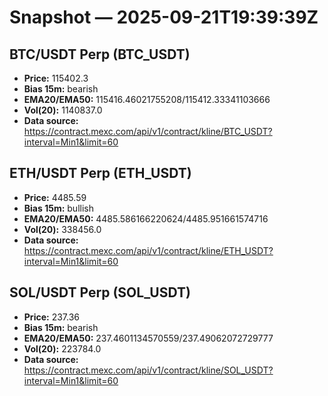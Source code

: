 # Snapshot — 2025-09-21T19:39:39Z

## BTC/USDT Perp (BTC_USDT)
- **Price:** 115402.3
- **Bias 15m:** bearish
- **EMA20/EMA50:** 115416.46021755208/115412.33341103666
- **Vol(20):** 1140837.0
- **Data source:** https://contract.mexc.com/api/v1/contract/kline/BTC_USDT?interval=Min1&limit=60

## ETH/USDT Perp (ETH_USDT)
- **Price:** 4485.59
- **Bias 15m:** bullish
- **EMA20/EMA50:** 4485.586166220624/4485.951661574716
- **Vol(20):** 338456.0
- **Data source:** https://contract.mexc.com/api/v1/contract/kline/ETH_USDT?interval=Min1&limit=60

## SOL/USDT Perp (SOL_USDT)
- **Price:** 237.36
- **Bias 15m:** bearish
- **EMA20/EMA50:** 237.4601134570559/237.49062072729777
- **Vol(20):** 223784.0
- **Data source:** https://contract.mexc.com/api/v1/contract/kline/SOL_USDT?interval=Min1&limit=60
